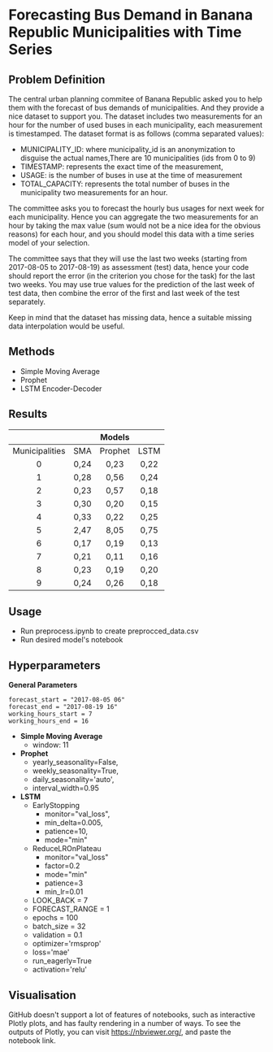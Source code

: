 # Forecasting Bus Demand in Banana Republic Municipalities with Time Series

## Problem Definition

The central urban planning commitee of Banana Republic asked you to help them with the forecast of bus demands of municipalities. And they provide a nice dataset to support you. 
The dataset includes two measurements for an hour for the number of used buses in each municipality, each measurement is timestamped. The dataset format is as follows (comma separated values):

- MUNICIPALITY_ID: where municipality_id is an anonymization to disguise the actual names,There are 10 municipalities (ids from 0 to 9)
- TIMESTAMP: represents the exact time of the measurement,
- USAGE: is the number of buses in use at the time of measurement
- TOTAL_CAPACITY: represents the total number of buses in the municipality two measurements for an hour.

The committee asks you to forecast the hourly bus usages for next week for each municipality. 
Hence you can aggregate the two measurements for an hour by taking the max value (sum would not be a nice idea for the obvious reasons) for each hour, and you should model this data with a time series model of your selection. 

The committee says that they will use the last two weeks (starting from 2017-08-05 to 2017-08-19) as assessment (test) data, hence your code should report the error (in the criterion you chose for the task) for the last two weeks. You may use true values for the prediction of the last week of test data, then combine the error of the first and last week of the test separately.

Keep in mind that the dataset has missing data, hence a suitable missing data interpolation would be useful.


## Methods

- Simple Moving Average
- Prophet
- LSTM Encoder-Decoder

## Results

|                |        |  Models   |      |
|:--------------:|:------:|:---------:|:----:|
| Municipalities |  SMA   |  Prophet  | LSTM |
|       0        |  0,24  |   0,23    | 0,22 |
|       1        |  0,28  |   0,56    | 0,24 |
|       2        |  0,23  |   0,57    | 0,18 |
|       3        |  0,30  |   0,20    | 0,15 |
|       4        |  0,33  |   0,22    | 0,25 |
|       5        |  2,47  |   8,05    | 0,75 |
|       6        |  0,17  |   0,19    | 0,13 |
|       7        |  0,21  |   0,11    | 0,16 |
|       8        |  0,23  |   0,19    | 0,20 |
|       9        |  0,24  |   0,26    | 0,18 |


## Usage

- Run preprocess.ipynb to create preprocced_data.csv
- Run desired model's notebook

## Hyperparameters

**General Parameters**
```
forecast_start = "2017-08-05 06"
forecast_end = "2017-08-19 16"
working_hours_start = 7
working_hours_end = 16
```


- **Simple Moving Average**
  - window: 11
- **Prophet**
  - yearly_seasonality=False,
  - weekly_seasonality=True,
  - daily_seasonality='auto',
  - interval_width=0.95
- **LSTM**
  - EarlyStopping
    - monitor="val_loss",
    - min_delta=0.005,
    - patience=10,
    - mode="min"
  - ReduceLROnPlateau
    - monitor="val_loss"
    - factor=0.2
    - mode="min"
    - patience=3
    - min_lr=0.01
  - LOOK_BACK = 7 
  - FORECAST_RANGE = 1
  - epochs = 100 
  - batch_size = 32 
  - validation = 0.1
  - optimizer='rmsprop'
  - loss='mae'
  - run_eagerly=True
  - activation='relu'

## Visualisation

GitHub doesn't support a lot of features of notebooks, such as interactive Plotly plots, and has faulty rendering in a number of ways.
To see the outputs of Plotly, you can visit https://nbviewer.org/, and paste the notebook link. 

